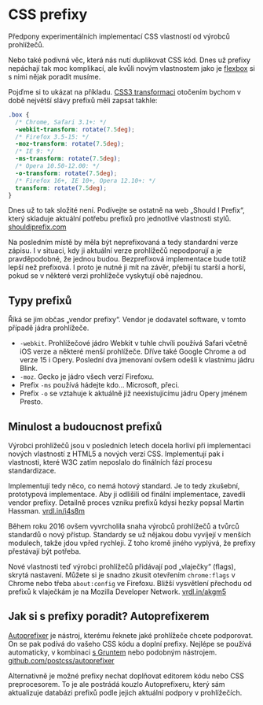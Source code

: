 CSS prefixy
===========

Předpony experimentálních implementací CSS vlastností od výrobců prohlížečů. 

Nebo také podivná věc, která nás nutí duplikovat CSS kód. Dnes už prefixy nepáchají tak moc komplikací, ale kvůli novým vlastnostem jako je [flexbox](css-flexbox.md) si s nimi nějak poradit musíme.

Pojďme si to ukázat na příkladu. [CSS3 transformaci](css3-transforms.md) otočením bychom v době největší slávy prefixů měli zapsat takhle:

```css
.box {
  /* Chrome, Safari 3.1+: */
  -webkit-transform: rotate(7.5deg);
  /* Firefox 3.5-15: */
  -moz-transform: rotate(7.5deg);
  /* IE 9: */
  -ms-transform: rotate(7.5deg);
  /* Opera 10.50-12.00: */
  -o-transform: rotate(7.5deg);
  /* Firefox 16+, IE 10+, Opera 12.10+: */
  transform: rotate(7.5deg);
}
```

Dnes už to tak složité není. Podívejte se ostatně na web „Should I Prefix“, který skladuje aktuální potřebu prefixů pro jednotlivé vlastnosti stylů. [shouldiprefix.com](http://shouldiprefix.com/)

Na posledním místě by měla být neprefixovaná a tedy standardní verze zápisu. I v situaci, kdy ji aktuální verze prohlížečů nepodporují a je pravděpodobné, že jednou budou. Bezprefixová implementace bude totiž lepší než prefixová. I proto je nutné ji mít na závěr, přebíjí tu starší a horší, pokud se v některé verzi prohlížeče vyskytují obě najednou.

Typy prefixů
------------

Říká se jim občas „vendor prefixy“. Vendor je dodavatel software, v tomto případě jádra prohlížeče.

* `-webkit`. Prohlížečové jádro Webkit v tuhle chvíli používá Safari včetně iOS verze a některé menší prohlížeče. Dříve také Google Chrome a od verze 15 i Opery. Poslední dva jmenovaní ovšem odešli k vlastnímu jádru Blink.
* `-moz`. Gecko je jádro všech verzí Firefoxu.
* Prefix `-ms` používá hádejte kdo… Microsoft, přeci.
* Prefix `-o` se vztahuje k aktuálně již neexistujícímu jádru Opery jménem Presto.


Minulost a budoucnost prefixů
-----------------------------

Výrobci prohlížečů jsou v posledních letech docela horliví při implementaci nových vlastností z HTML5 a nových verzí CSS. Implementují pak i vlastnosti, které W3C zatím neposlalo do finálních fází procesu standardizace. 

Implementují tedy něco, co nemá hotový standard. Je to tedy zkušební, prototypová implementace. Aby ji odlišili od finální implementace, zavedli vendor prefixy. Detailně proces vzniku prefixů kdysi hezky popsal Martin Hassman. [vrdl.in/i4s8m](https://blog.root.cz/met/k-cemu-jsou-v-css-potreba-vendor-prefixy/)

Během roku 2016 ovšem vyvrcholila snaha výrobců prohlížečů a tvůrců standardů o nový přístup. Standardy se už nějakou dobu vyvíjejí v menších modulech, takže jdou vpřed rychleji. Z toho kromě jiného vyplývá, že prefixy přestávají být potřeba.

Nové vlastnosti teď výrobci prohlížečů přidávají pod „vlaječky“ (flags), skrytá nastavení. Můžete si je snadno zkusit otevřením `chrome:flags` v Chrome nebo třeba `about:config` ve Firefoxu. Bližší vysvětlení přechodu od prefixů k vlaječkám je na Mozilla Developer Network.
[vrdl.in/akgm5](https://developer.mozilla.org/en-US/docs/Glossary/Vendor_Prefix)

Jak si s prefixy poradit? Autoprefixerem
----------------------------------------

[Autoprefixer](autoprefixer.md) je nástroj, kterému řeknete jaké prohlížeče chcete podporovat. On se pak podívá do vašeho CSS kódu a doplní prefixy. Nejlépe se používá automaticky, v kombinaci [s Gruntem](grunt.md) nebo podobným nástrojem. [github.com/postcss/autoprefixer](https://github.com/postcss/autoprefixer)

Alternativně je možné prefixy nechat doplňovat editorem kódu nebo CSS preprocesorem. To je ale postrádá kouzlo Autoprefixeru, který sám aktualizuje databázi prefixů podle jejich aktuální podpory v prohlížečích.
